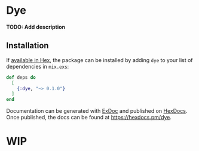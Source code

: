 # Dye

**TODO: Add description**

## Installation

If [available in Hex](https://hex.pm/docs/publish), the package can be installed
by adding `dye` to your list of dependencies in `mix.exs`:

```elixir
def deps do
  [
    {:dye, "~> 0.1.0"}
  ]
end
```

Documentation can be generated with [ExDoc](https://github.com/elixir-lang/ex_doc)
and published on [HexDocs](https://hexdocs.pm). Once published, the docs can
be found at <https://hexdocs.pm/dye>.

# WIP

